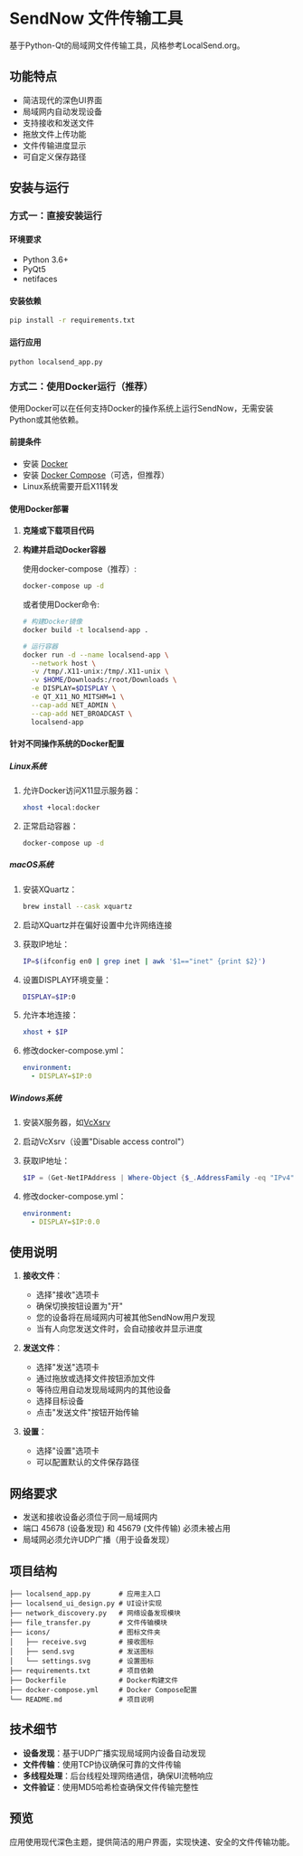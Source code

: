 # SendNow 文件传输工具

基于Python-Qt的局域网文件传输工具，风格参考LocalSend.org。

## 功能特点

- 简洁现代的深色UI界面
- 局域网内自动发现设备
- 支持接收和发送文件
- 拖放文件上传功能
- 文件传输进度显示
- 可自定义保存路径

## 安装与运行

### 方式一：直接安装运行

#### 环境要求

- Python 3.6+
- PyQt5
- netifaces

#### 安装依赖

```bash
pip install -r requirements.txt
```

#### 运行应用

```bash
python localsend_app.py
```

### 方式二：使用Docker运行（推荐）

使用Docker可以在任何支持Docker的操作系统上运行SendNow，无需安装Python或其他依赖。

#### 前提条件

- 安装 [Docker](https://docs.docker.com/get-docker/)
- 安装 [Docker Compose](https://docs.docker.com/compose/install/)（可选，但推荐）
- Linux系统需要开启X11转发

#### 使用Docker部署

1. **克隆或下载项目代码**

2. **构建并启动Docker容器**

   使用docker-compose（推荐）:
   ```bash
   docker-compose up -d
   ```

   或者使用Docker命令:
   ```bash
   # 构建Docker镜像
   docker build -t localsend-app .
   
   # 运行容器
   docker run -d --name localsend-app \
     --network host \
     -v /tmp/.X11-unix:/tmp/.X11-unix \
     -v $HOME/Downloads:/root/Downloads \
     -e DISPLAY=$DISPLAY \
     -e QT_X11_NO_MITSHM=1 \
     --cap-add NET_ADMIN \
     --cap-add NET_BROADCAST \
     localsend-app
   ```

#### 针对不同操作系统的Docker配置

##### Linux系统

1. 允许Docker访问X11显示服务器：
   ```bash
   xhost +local:docker
   ```

2. 正常启动容器：
   ```bash
   docker-compose up -d
   ```

##### macOS系统

1. 安装XQuartz：
   ```bash
   brew install --cask xquartz
   ```

2. 启动XQuartz并在偏好设置中允许网络连接

3. 获取IP地址：
   ```bash
   IP=$(ifconfig en0 | grep inet | awk '$1=="inet" {print $2}')
   ```

4. 设置DISPLAY环境变量：
   ```bash
   DISPLAY=$IP:0
   ```

5. 允许本地连接：
   ```bash
   xhost + $IP
   ```

6. 修改docker-compose.yml：
   ```yaml
   environment:
     - DISPLAY=$IP:0
   ```

##### Windows系统

1. 安装X服务器，如[VcXsrv](https://sourceforge.net/projects/vcxsrv/)

2. 启动VcXsrv（设置"Disable access control"）

3. 获取IP地址：
   ```powershell
   $IP = (Get-NetIPAddress | Where-Object {$_.AddressFamily -eq "IPv4" -and $_.IPAddress -notlike "127.*"}).IPAddress
   ```

4. 修改docker-compose.yml：
   ```yaml
   environment:
     - DISPLAY=$IP:0.0
   ```

## 使用说明

1. **接收文件**：
   - 选择"接收"选项卡
   - 确保切换按钮设置为"开"
   - 您的设备将在局域网内可被其他SendNow用户发现
   - 当有人向您发送文件时，会自动接收并显示进度

2. **发送文件**：
   - 选择"发送"选项卡
   - 通过拖放或选择文件按钮添加文件
   - 等待应用自动发现局域网内的其他设备
   - 选择目标设备
   - 点击"发送文件"按钮开始传输

3. **设置**：
   - 选择"设置"选项卡
   - 可以配置默认的文件保存路径

## 网络要求

- 发送和接收设备必须位于同一局域网内
- 端口 45678 (设备发现) 和 45679 (文件传输) 必须未被占用
- 局域网必须允许UDP广播（用于设备发现）

## 项目结构

```
├── localsend_app.py       # 应用主入口
├── localsend_ui_design.py # UI设计实现
├── network_discovery.py   # 网络设备发现模块
├── file_transfer.py       # 文件传输模块
├── icons/                 # 图标文件夹
│   ├── receive.svg        # 接收图标 
│   ├── send.svg           # 发送图标
│   └── settings.svg       # 设置图标
├── requirements.txt       # 项目依赖
├── Dockerfile             # Docker构建文件
├── docker-compose.yml     # Docker Compose配置
└── README.md              # 项目说明
```

## 技术细节

- **设备发现**：基于UDP广播实现局域网内设备自动发现
- **文件传输**：使用TCP协议确保可靠的文件传输
- **多线程处理**：后台线程处理网络通信，确保UI流畅响应
- **文件验证**：使用MD5哈希检查确保文件传输完整性

## 预览

应用使用现代深色主题，提供简洁的用户界面，实现快速、安全的文件传输功能。 
